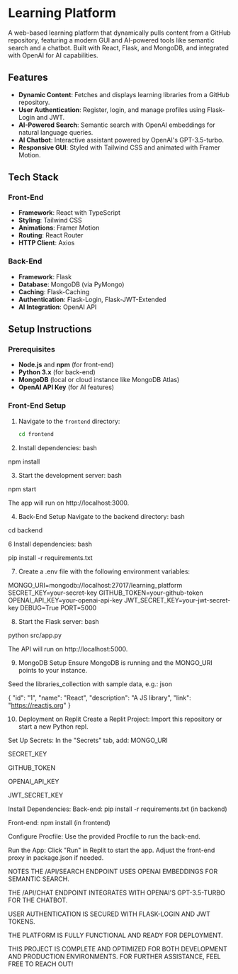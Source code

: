 # Learning Platform

A web-based learning platform that dynamically pulls content from a GitHub repository, featuring a modern GUI and AI-powered tools like semantic search and a chatbot. Built with React, Flask, and MongoDB, and integrated with OpenAI for AI capabilities.

## Features
- **Dynamic Content**: Fetches and displays learning libraries from a GitHub repository.
- **User Authentication**: Register, login, and manage profiles using Flask-Login and JWT.
- **AI-Powered Search**: Semantic search with OpenAI embeddings for natural language queries.
- **AI Chatbot**: Interactive assistant powered by OpenAI's GPT-3.5-turbo.
- **Responsive GUI**: Styled with Tailwind CSS and animated with Framer Motion.

## Tech Stack

### Front-End
- **Framework**: React with TypeScript
- **Styling**: Tailwind CSS
- **Animations**: Framer Motion
- **Routing**: React Router
- **HTTP Client**: Axios

### Back-End
- **Framework**: Flask
- **Database**: MongoDB (via PyMongo)
- **Caching**: Flask-Caching
- **Authentication**: Flask-Login, Flask-JWT-Extended
- **AI Integration**: OpenAI API

## Setup Instructions

### Prerequisites
- **Node.js** and **npm** (for front-end)
- **Python 3.x** (for back-end)
- **MongoDB** (local or cloud instance like MongoDB Atlas)
- **OpenAI API Key** (for AI features)

### Front-End Setup
1. Navigate to the `frontend` directory:
   ```bash
   cd frontend

2. Install dependencies:
bash

npm install

3. Start the development server:
bash

npm start

The app will run on http://localhost:3000.

4. Back-End Setup
Navigate to the backend directory:
bash

cd backend

6 Install dependencies:
bash

pip install -r requirements.txt

7. Create a .env file with the following environment variables:

MONGO_URI=mongodb://localhost:27017/learning_platform
SECRET_KEY=your-secret-key
GITHUB_TOKEN=your-github-token
OPENAI_API_KEY=your-openai-api-key
JWT_SECRET_KEY=your-jwt-secret-key
DEBUG=True
PORT=5000

8. Start the Flask server:
bash

python src/app.py

The API will run on http://localhost:5000.

9. MongoDB Setup
Ensure MongoDB is running and the MONGO_URI points to your instance.

Seed the libraries_collection with sample data, e.g.:
json

{ "id": "1", "name": "React", "description": "A JS library", "link": "https://reactjs.org" }

10. Deployment on Replit
Create a Replit Project: Import this repository or start a new Python repl.

Set Up Secrets: In the "Secrets" tab, add:
MONGO_URI

SECRET_KEY

GITHUB_TOKEN

OPENAI_API_KEY

JWT_SECRET_KEY

Install Dependencies:
Back-end: pip install -r requirements.txt (in backend)

Front-end: npm install (in frontend)

Configure Procfile: Use the provided Procfile to run the back-end.

Run the App: Click "Run" in Replit to start the app. Adjust the front-end proxy in package.json if needed.

NOTES
THE /API/SEARCH ENDPOINT USES OPENAI EMBEDDINGS FOR SEMANTIC SEARCH.

THE /API/CHAT ENDPOINT INTEGRATES WITH OPENAI'S GPT-3.5-TURBO FOR THE CHATBOT.

USER AUTHENTICATION IS SECURED WITH FLASK-LOGIN AND JWT TOKENS.

THE PLATFORM IS FULLY FUNCTIONAL AND READY FOR DEPLOYMENT.

THIS PROJECT IS COMPLETE AND OPTIMIZED FOR BOTH DEVELOPMENT AND PRODUCTION ENVIRONMENTS. FOR FURTHER ASSISTANCE, FEEL FREE TO REACH OUT!

   

